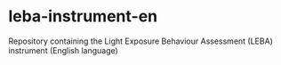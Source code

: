 # leba-instrument-en
Repository containing the Light Exposure Behaviour Assessment (LEBA) instrument (English language)

